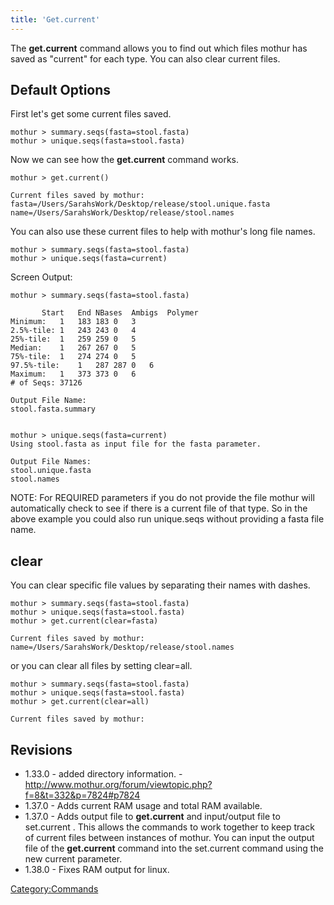 ```yaml
---
title: 'Get.current'
---
```

The **get.current** command allows you to find out which files mothur has
saved as \"current\" for each type. You can also clear current files.


## Default Options

First let\'s get some current files saved.

    mothur > summary.seqs(fasta=stool.fasta)
    mothur > unique.seqs(fasta=stool.fasta)

Now we can see how the **get.current** command works.

    mothur > get.current()

    Current files saved by mothur:
    fasta=/Users/SarahsWork/Desktop/release/stool.unique.fasta
    name=/Users/SarahsWork/Desktop/release/stool.names

You can also use these current files to help with mothur\'s long file
names.

    mothur > summary.seqs(fasta=stool.fasta)
    mothur > unique.seqs(fasta=current)

Screen Output:

    mothur > summary.seqs(fasta=stool.fasta)

           Start   End NBases  Ambigs  Polymer
    Minimum:   1   183 183 0   3
    2.5%-tile: 1   243 243 0   4
    25%-tile:  1   259 259 0   5
    Median:    1   267 267 0   5
    75%-tile:  1   274 274 0   5
    97.5%-tile:    1   287 287 0   6
    Maximum:   1   373 373 0   6
    # of Seqs: 37126

    Output File Name: 
    stool.fasta.summary


    mothur > unique.seqs(fasta=current)
    Using stool.fasta as input file for the fasta parameter.

    Output File Names: 
    stool.unique.fasta
    stool.names

NOTE: For REQUIRED parameters if you do not provide the file mothur will
automatically check to see if there is a current file of that type. So
in the above example you could also run unique.seqs without providing a
fasta file name.

## clear

You can clear specific file values by separating their names with
dashes.

    mothur > summary.seqs(fasta=stool.fasta)
    mothur > unique.seqs(fasta=stool.fasta)
    mothur > get.current(clear=fasta)

    Current files saved by mothur:
    name=/Users/SarahsWork/Desktop/release/stool.names

or you can clear all files by setting clear=all.

    mothur > summary.seqs(fasta=stool.fasta)
    mothur > unique.seqs(fasta=stool.fasta)
    mothur > get.current(clear=all)

    Current files saved by mothur:

## Revisions

-   1.33.0 - added directory information. -
    <http://www.mothur.org/forum/viewtopic.php?f=8&t=332&p=7824#p7824>
-   1.37.0 - Adds current RAM usage and total RAM available.
-   1.37.0 - Adds output file to **get.current** and input/output file to
    set.current . This allows the commands to work together to keep
    track of current files between instances of mothur. You can input
    the output file of the **get.current** command into the set.current
    command using the new current parameter.
-   1.38.0 - Fixes RAM output for linux.

[Category:Commands](Category:Commands)
